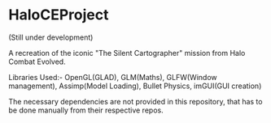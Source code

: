 # HaloCEProject
(Still under development)

A recreation of the iconic "The Silent Cartographer" mission from Halo Combat Evolved.

Libraries Used:- OpenGL(GLAD), GLM(Maths), GLFW(Window management), Assimp(Model Loading), Bullet Physics, imGUI(GUI creation)

The necessary dependencies are not provided in this repository, that has to be done manually from their respective repos.
